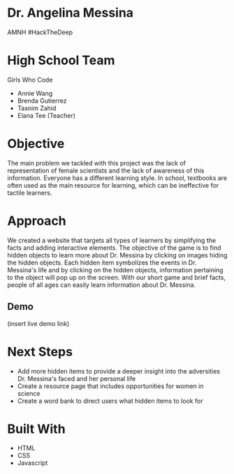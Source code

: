 # Dr. Angelina Messina

AMNH #HackTheDeep

# High School Team 
Girls Who Code
* Annie Wang 
* Brenda Gutierrez
* Tasnim Zahid
* Elana Tee (Teacher) 

# Objective 
The main problem we tackled with this project was the lack of representation of female scientists and the lack of awareness of this information. Everyone has a different learning style. In school, textbooks are often used as the main resource for learning, which can be ineffective for tactile learners.

# Approach 
We created a website that targets all types of learners by simplifying the facts and adding interactive elements. The objective of the game is to find hidden objects to learn more about Dr. Messina by clicking on images hiding the hidden objects. Each hidden item symbolizes the events in Dr. Messina's life and by clicking on the hidden objects, information pertaining to the object will pop up on the screen. With our short game and brief facts, people of all ages can easily learn information about Dr. Messina. 

## Demo 
(insert live demo link)

# Next Steps 
* Add more hidden items to provide a deeper insight into the adversities Dr. Messina's faced and her personal life
* Create a resource page that includes opportunities for women in science 
* Create a word bank to direct users what hidden items to look for 

# Built With 
* HTML
* CSS
* Javascript
